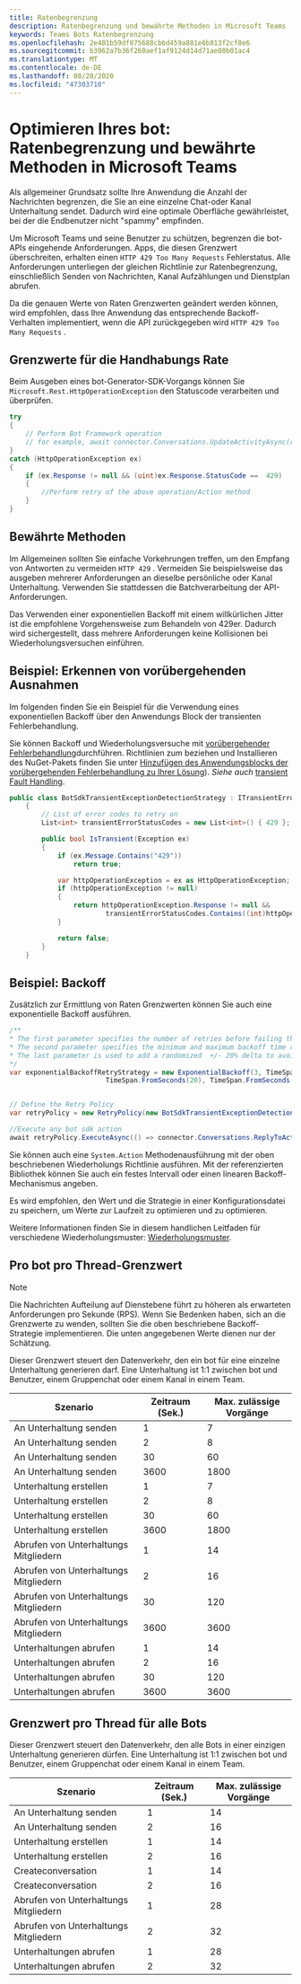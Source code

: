 ```yaml
---
title: Ratenbegrenzung
description: Ratenbegrenzung und bewährte Methoden in Microsoft Teams
keywords: Teams Bots Ratenbegrenzung
ms.openlocfilehash: 2e401b59df075688cb6d459a881e6b813f2cf8e6
ms.sourcegitcommit: b3962a7b36f260aef1af9124d14d71ae08b01ac4
ms.translationtype: MT
ms.contentlocale: de-DE
ms.lasthandoff: 08/28/2020
ms.locfileid: "47303710"
---
```

# <a name="optimize-your-bot-rate-limiting-and-best-practices-in-microsoft-teams"></a>Optimieren Ihres bot: Ratenbegrenzung und bewährte Methoden in Microsoft Teams

Als allgemeiner Grundsatz sollte Ihre Anwendung die Anzahl der Nachrichten begrenzen, die Sie an eine einzelne Chat-oder Kanal Unterhaltung sendet. Dadurch wird eine optimale Oberfläche gewährleistet, bei der die Endbenutzer nicht "spammy" empfinden.

Um Microsoft Teams und seine Benutzer zu schützen, begrenzen die bot-APIs eingehende Anforderungen. Apps, die diesen Grenzwert überschreiten, erhalten einen `HTTP 429 Too Many Requests` Fehlerstatus. Alle Anforderungen unterliegen der gleichen Richtlinie zur Ratenbegrenzung, einschließlich Senden von Nachrichten, Kanal Aufzählungen und Dienstplan abrufen.

Da die genauen Werte von Raten Grenzwerten geändert werden können, wird empfohlen, dass Ihre Anwendung das entsprechende Backoff-Verhalten implementiert, wenn die API zurückgegeben wird `HTTP 429 Too Many Requests` .

## <a name="handling-rate-limits"></a>Grenzwerte für die Handhabungs Rate

Beim Ausgeben eines bot-Generator-SDK-Vorgangs können Sie `Microsoft.Rest.HttpOperationException` den Statuscode verarbeiten und überprüfen.

```csharp
try
{
    // Perform Bot Framework operation
    // for example, await connector.Conversations.UpdateActivityAsync(reply);
}
catch (HttpOperationException ex)
{
    if (ex.Response != null && (uint)ex.Response.StatusCode ==  429)
    {
        //Perform retry of the above operation/Action method
    }
}
```

## <a name="best-practices"></a>Bewährte Methoden

Im Allgemeinen sollten Sie einfache Vorkehrungen treffen, um den Empfang von Antworten zu vermeiden `HTTP 429` . Vermeiden Sie beispielsweise das ausgeben mehrerer Anforderungen an dieselbe persönliche oder Kanal Unterhaltung. Verwenden Sie stattdessen die Batchverarbeitung der API-Anforderungen.

Das Verwenden einer exponentiellen Backoff mit einem willkürlichen Jitter ist die empfohlene Vorgehensweise zum Behandeln von 429er. Dadurch wird sichergestellt, dass mehrere Anforderungen keine Kollisionen bei Wiederholungsversuchen einführen.

## <a name="example-detecting-transient-exceptions"></a>Beispiel: Erkennen von vorübergehenden Ausnahmen

Im folgenden finden Sie ein Beispiel für die Verwendung eines exponentiellen Backoff über den Anwendungs Block der transienten Fehlerbehandlung.

Sie können Backoff und Wiederholungsversuche mit [vorübergehender Fehlerbehandlung](/previous-versions/msp-n-p/hh675232%28v%3dpandp.10%29)durchführen. Richtlinien zum beziehen und Installieren des NuGet-Pakets finden Sie unter [Hinzufügen des Anwendungsblocks der vorübergehenden Fehlerbehandlung zu Ihrer Lösung](/previous-versions/msp-n-p/dn440719(v=pandp.60)?redirectedfrom=MSDN)). *Siehe auch* [transient Fault Handling](/azure/architecture/best-practices/transient-faults).

```csharp
public class BotSdkTransientExceptionDetectionStrategy : ITransientErrorDetectionStrategy
    {
        // List of error codes to retry on
        List<int> transientErrorStatusCodes = new List<int>() { 429 };

        public bool IsTransient(Exception ex)
        {
            if (ex.Message.Contains("429"))
                return true;

            var httpOperationException = ex as HttpOperationException;
            if (httpOperationException != null)
            {
                return httpOperationException.Response != null &&
                        transientErrorStatusCodes.Contains((int)httpOperationException.Response.StatusCode);
            }

            return false;
        }
    }
```

## <a name="example-backoff"></a>Beispiel: Backoff

Zusätzlich zur Ermittlung von Raten Grenzwerten können Sie auch eine exponentielle Backoff ausführen.

```csharp
/**
* The first parameter specifies the number of retries before failing the operation.
* The second parameter specifies the minimum and maximum backoff time respectively.
* The last parameter is used to add a randomized  +/- 20% delta to avoid numerous clients retrying simultaneously.
*/
var exponentialBackoffRetryStrategy = new ExponentialBackoff(3, TimeSpan.FromSeconds(2),
                        TimeSpan.FromSeconds(20), TimeSpan.FromSeconds(1));


// Define the Retry Policy
var retryPolicy = new RetryPolicy(new BotSdkTransientExceptionDetectionStrategy(), exponentialBackoffRetryStrategy);

//Execute any bot sdk action
await retryPolicy.ExecuteAsync(() => connector.Conversations.ReplyToActivityAsync( (Activity)reply) ).ConfigureAwait(false);
```

Sie können auch eine `System.Action` Methodenausführung mit der oben beschriebenen Wiederholungs Richtlinie ausführen. Mit der referenzierten Bibliothek können Sie auch ein festes Intervall oder einen linearen Backoff-Mechanismus angeben.

Es wird empfohlen, den Wert und die Strategie in einer Konfigurationsdatei zu speichern, um Werte zur Laufzeit zu optimieren und zu optimieren.

Weitere Informationen finden Sie in diesem handlichen Leitfaden für verschiedene Wiederholungsmuster: [Wiederholungsmuster](/azure/architecture/patterns/retry).

## <a name="per-bot-per-thread-limit"></a>Pro bot pro Thread-Grenzwert

>[!NOTE]
>Die Nachrichten Aufteilung auf Dienstebene führt zu höheren als erwarteten Anforderungen pro Sekunde (RPS). Wenn Sie Bedenken haben, sich an die Grenzwerte zu wenden, sollten Sie die oben beschriebene Backoff-Strategie implementieren. Die unten angegebenen Werte dienen nur der Schätzung.

Dieser Grenzwert steuert den Datenverkehr, den ein bot für eine einzelne Unterhaltung generieren darf. Eine Unterhaltung ist 1:1 zwischen bot und Benutzer, einem Gruppenchat oder einem Kanal in einem Team.

| **Szenario** | **Zeitraum (Sek.)** | **Max. zulässige Vorgänge** |
| --- | --- | --- |
| An Unterhaltung senden | 1  | 7  |
| An Unterhaltung senden | 2  | 8  |
| An Unterhaltung senden | 30 | 60 |
| An Unterhaltung senden | 3600 | 1800 |
| Unterhaltung erstellen | 1  | 7  |
| Unterhaltung erstellen | 2  | 8  |
| Unterhaltung erstellen | 30 | 60 |
| Unterhaltung erstellen | 3600 | 1800 |
| Abrufen von Unterhaltungs Mitgliedern| 1  | 14  |
| Abrufen von Unterhaltungs Mitgliedern| 2  | 16  |
| Abrufen von Unterhaltungs Mitgliedern| 30 | 120 |
| Abrufen von Unterhaltungs Mitgliedern| 3600 | 3600 |
| Unterhaltungen abrufen | 1  | 14  |
| Unterhaltungen abrufen | 2  | 16  |
| Unterhaltungen abrufen | 30 | 120 |
| Unterhaltungen abrufen | 3600 | 3600 |

## <a name="per-thread-limit-for-all-bots"></a>Grenzwert pro Thread für alle Bots

Dieser Grenzwert steuert den Datenverkehr, den alle Bots in einer einzigen Unterhaltung generieren dürfen. Eine Unterhaltung ist 1:1 zwischen bot und Benutzer, einem Gruppenchat oder einem Kanal in einem Team.

| **Szenario** | **Zeitraum (Sek.)** | **Max. zulässige Vorgänge** |
| --- | --- | --- |
| An Unterhaltung senden | 1  | 14  |
| An Unterhaltung senden | 2  | 16  |
| Unterhaltung erstellen | 1  | 14  |
| Unterhaltung erstellen | 2  | 16  |
| Createconversation| 1  | 14  |
| Createconversation| 2  | 16  |
| Abrufen von Unterhaltungs Mitgliedern| 1  | 28 |
| Abrufen von Unterhaltungs Mitgliedern| 2  | 32 |
| Unterhaltungen abrufen | 1  | 28 |
| Unterhaltungen abrufen | 2  | 32 |
